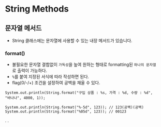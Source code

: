 # String Methods

## 문자열 메서드
* String 클래스에는 문자열에 사용할 수 있는 내장 메서드가 있습니다.

### format()
* 불필요한 문자열 결합없이 `가독성`을 높여 원하는 형태로 formatting된 `하나의 문자열`로 출력이 가능하다.
* `%`를 붙여 지정된 서식에 따라 작성하면 된다.
* flag(0/-/+) 조건을 설정하여 공백을 채울 수 있다.

```
System.out.println(String.format("구입 상품 : %s, 가격 : %d, 수량 : %d", "바나나", 4000, 1));

System.out.println(String.format("%-5d", 123)); // 123(공백)(공백)
System.out.println(String.format("%05d", 123)); // 00123
```

.
.